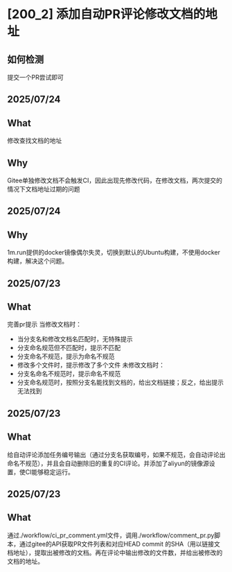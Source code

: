 # [200_2] 添加自动PR评论修改文档的地址

## 如何检测
提交一个PR尝试即可

## 2025/07/24

## What

修改查找文档的地址

## Why

Gitee单独修改文档不会触发CI，因此出现先修改代码，在修改文档，两次提交的情况下文档地址过期的问题

## 2025/07/24
## Why
1m.run提供的docker镜像偶尔失灵，切换到默认的Ubuntu构建，不使用docker构建，解决这个问题。

## 2025/07/23

## What

完善pr提示
当修改文档时：
- 当分支名和修改文档名匹配时，无特殊提示
- 分支命名规范但不匹配时，提示不匹配
- 分支命名不规范，提示为命名不规范
- 修改多个文件时，提示修改了多个文件
未修改文档时：
- 分支名命名不规范时，提示命名不规范
- 分支命名规范时，按照分支名能找到文档的，给出文档链接；反之，给出提示无法找到

## 2025/07/23

## What

给自动评论添加任务编号输出（通过分支名获取编号，如果不规范，会自动评论出命名不规范），并且会自动删除旧的重复的CI评论。并添加了aliyun的镜像源设置，使CI能够稳定运行。

## 2025/07/23

## What

通过./workflow/ci_pr_comment.yml文件，调用./workflow/comment_pr.py脚本，通过gitee的API获取PR文件列表和对应HEAD commit 的SHA（用以链接文档地址），提取出被修改的文档。再在评论中输出修改的文件数，并给出被修改的文档的地址。

